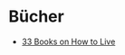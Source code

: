 # Bücher

- [33 Books on How to Live](https://www.brainpickings.org/2014/03/14/manual-for-civilization-reading-list/)